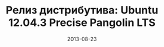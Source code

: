 ---
layout: post
title:  "Релиз дистрибутива: Ubuntu 12.04.3 Precise Pangolin LTS"
date: 2013-08-23   
---
